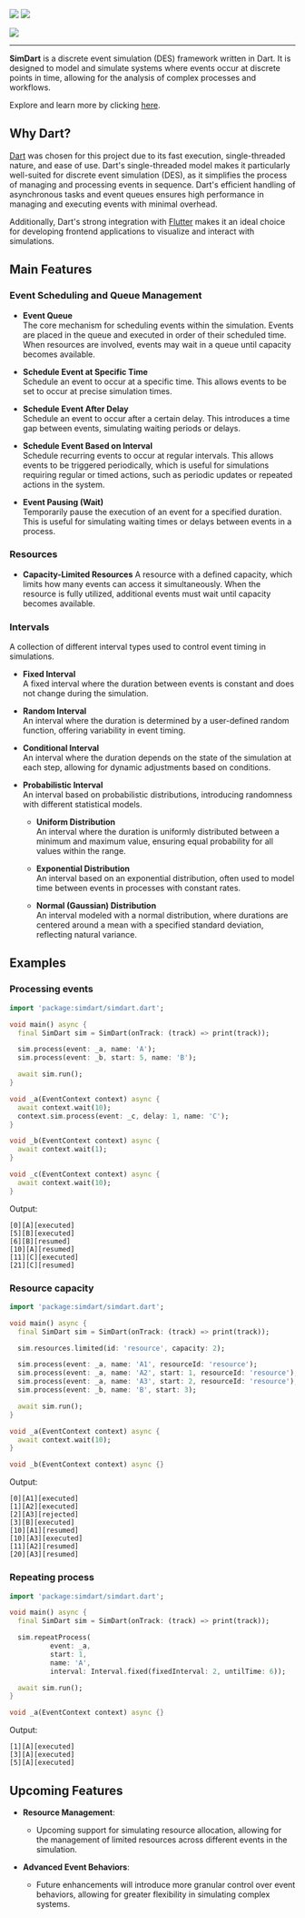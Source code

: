 [![](https://img.shields.io/pub/v/simdart.svg)](https://pub.dev/packages/simdart)
[![](https://img.shields.io/badge/%F0%9F%91%8D%20and%20%E2%AD%90-are%20free-yellow)](#)

![](https://simdart.github.io/simdart-assets/simdart-text-128h.png)

---

**SimDart** is a discrete event simulation (DES) framework written in Dart.
It is designed to model and simulate systems where events occur at discrete points in time,
allowing for the analysis of complex processes and workflows.

Explore and learn more by clicking [here](https://simdart.github.io/simdart-demo/).

## Why Dart?

[Dart](https://dart.dev/) was chosen for this project due to its fast execution, single-threaded nature, and ease of use.
Dart's single-threaded model makes it particularly well-suited for discrete event simulation (DES),
as it simplifies the process of managing and processing events in sequence.
Dart's efficient handling of asynchronous tasks and event queues ensures
high performance in managing and executing events with minimal overhead.

Additionally, Dart's strong integration with [Flutter](https://flutter.dev/) makes it an ideal choice for developing
frontend applications to visualize and interact with simulations.

## Main Features

### Event Scheduling and Queue Management

- **Event Queue**  
  The core mechanism for scheduling events within the simulation. Events are placed in the queue and executed in order of their scheduled time. When resources are involved, events may wait in a queue until capacity becomes available.

- **Schedule Event at Specific Time**  
  Schedule an event to occur at a specific time. This allows events to be set to occur at precise simulation times.

- **Schedule Event After Delay**  
  Schedule an event to occur after a certain delay. This introduces a time gap between events, simulating waiting periods or delays.

- **Schedule Event Based on Interval**  
  Schedule recurring events to occur at regular intervals. This allows events to be triggered periodically, which is useful for simulations requiring regular or timed actions, such as periodic updates or repeated actions in the system.

- **Event Pausing (Wait)**  
  Temporarily pause the execution of an event for a specified duration. This is useful for simulating waiting times or delays between events in a process.

### Resources

- **Capacity-Limited Resources**
  A resource with a defined capacity, which limits how many events can access it simultaneously. When the resource is fully utilized, additional events must wait until capacity becomes available.

### Intervals

A collection of different interval types used to control event timing in simulations.

- **Fixed Interval**  
  A fixed interval where the duration between events is constant and does not change during the simulation.

- **Random Interval**  
  An interval where the duration is determined by a user-defined random function, offering variability in event timing.

- **Conditional Interval**  
  An interval where the duration depends on the state of the simulation at each step, allowing for dynamic adjustments based on conditions.

- **Probabilistic Interval**  
  An interval based on probabilistic distributions, introducing randomness with different statistical models.

  - **Uniform Distribution**  
    An interval where the duration is uniformly distributed between a minimum and maximum value, ensuring equal probability for all values within the range.

  - **Exponential Distribution**  
    An interval based on an exponential distribution, often used to model time between events in processes with constant rates.

  - **Normal (Gaussian) Distribution**  
    An interval modeled with a normal distribution, where durations are centered around a mean with a specified standard deviation, reflecting natural variance.

## Examples

### Processing events

```dart
import 'package:simdart/simdart.dart';

void main() async {
  final SimDart sim = SimDart(onTrack: (track) => print(track));

  sim.process(event: _a, name: 'A');
  sim.process(event: _b, start: 5, name: 'B');

  await sim.run();
}

void _a(EventContext context) async {
  await context.wait(10);
  context.sim.process(event: _c, delay: 1, name: 'C');
}

void _b(EventContext context) async {
  await context.wait(1);
}

void _c(EventContext context) async {
  await context.wait(10);
}
```

Output:
```
[0][A][executed]
[5][B][executed]
[6][B][resumed]
[10][A][resumed]
[11][C][executed]
[21][C][resumed]
```

### Resource capacity

```dart
import 'package:simdart/simdart.dart';

void main() async {
  final SimDart sim = SimDart(onTrack: (track) => print(track));

  sim.resources.limited(id: 'resource', capacity: 2);

  sim.process(event: _a, name: 'A1', resourceId: 'resource');
  sim.process(event: _a, name: 'A2', start: 1, resourceId: 'resource');
  sim.process(event: _a, name: 'A3', start: 2, resourceId: 'resource');
  sim.process(event: _b, name: 'B', start: 3);

  await sim.run();
}

void _a(EventContext context) async {
  await context.wait(10);
}

void _b(EventContext context) async {}
```

Output:
```
[0][A1][executed]
[1][A2][executed]
[2][A3][rejected]
[3][B][executed]
[10][A1][resumed]
[10][A3][executed]
[11][A2][resumed]
[20][A3][resumed]
```

### Repeating process

```dart
import 'package:simdart/simdart.dart';

void main() async {
  final SimDart sim = SimDart(onTrack: (track) => print(track));

  sim.repeatProcess(
          event: _a,
          start: 1,
          name: 'A',
          interval: Interval.fixed(fixedInterval: 2, untilTime: 6));

  await sim.run();
}

void _a(EventContext context) async {}
```

Output:
```
[1][A][executed]
[3][A][executed]
[5][A][executed]
```

## Upcoming Features

- **Resource Management**:
  - Upcoming support for simulating resource allocation, allowing for the management of limited resources across different events in the simulation.

- **Advanced Event Behaviors**:
  - Future enhancements will introduce more granular control over event behaviors, allowing for greater flexibility in simulating complex systems.

